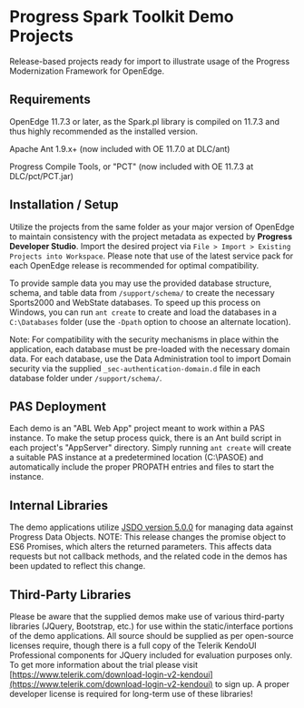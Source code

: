 # Progress Spark Toolkit Demo Projects

Release-based projects ready for import to illustrate usage of the Progress Modernization Framework for OpenEdge.


## Requirements

OpenEdge 11.7.3 or later, as the Spark.pl library is compiled on 11.7.3 and thus highly recommended as the installed version.

Apache Ant 1.9.x+ (now included with OE 11.7.0 at DLC/ant)

Progress Compile Tools, or "PCT" (now included with OE 11.7.3 at DLC/pct/PCT.jar)

## Installation / Setup

Utilize the projects from the same folder as your major version of OpenEdge to maintain consistency with the project metadata as expected by **Progress Developer Studio**. Import the desired project via `File > Import > Existing Projects into Workspace`. Please note that use of the latest service pack for each OpenEdge release is recommended for optimal compatibility.

To provide sample data you may use the provided database structure, schema, and table data from `/support/schema/` to create the necessary Sports2000 and WebState databases. To speed up this process on Windows, you can run `ant create` to create and load the databases in a `C:\Databases` folder (use the `-Dpath` option to choose an alternate location).

Note: For compatibility with the security mechanisms in place within the application, each database must be pre-loaded with the necessary domain data. For each database, use the Data Administration tool to import Domain security via the supplied `_sec-authentication-domain.d` file in each database folder under `/support/schema/`.


## PAS Deployment

Each demo is an "ABL Web App" project meant to work within a PAS instance. To make the setup process quick, there is an Ant build script in each project's "AppServer" directory. Simply running `ant create` will create a suitable PAS instance at a predetermined location (C:\PASOE) and automatically include the proper PROPATH entries and files to start the instance.


## Internal Libraries

The demo applications utilize [JSDO version 5.0.0](https://github.com/progress/JSDO) for managing data against Progress Data Objects. NOTE: This release changes the promise object to ES6 Promises, which alters the returned parameters. This affects data requests but not callback methods, and the related code in the demos has been updated to reflect this change.


## Third-Party Libraries

Please be aware that the supplied demos make use of various third-party libraries (JQuery, Bootstrap, etc.) for use within the static/interface portions of the demo applications. All source should be supplied as per open-source licenses require, though there is a full copy of the Telerik KendoUI Professional components for JQuery included for evaluation purposes only. To get more information about the trial please visit [https://www.telerik.com/download-login-v2-kendoui](https://www.telerik.com/download-login-v2-kendoui) to sign up. A proper developer license is required for long-term use of these libraries!
